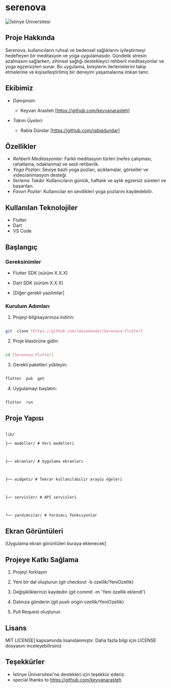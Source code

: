 # serenova

![İstinye Üniversitesi](https://unitededucation.com/_next/image?url=https%3A%2F%2Fwww.unitededucation.com%2Flinklogoch%2Fistinye-university-logo.png&w=3840&q=75)

## Proje Hakkında

Serenova, kullanıcıların ruhsal ve bedensel sağlıklarını iyileştirmeyi hedefleyen bir meditasyon ve yoga uygulamasıdır. Gündelik stresin azalmasını sağlarken, zihinsel sağlığı destekleyici rehberli meditasyonlar ve yoga egzersizleri sunar. Bu uygulama, bireylerin ilerlemelerini takip etmelerine ve kişiselleştirilmiş bir deneyim yaşamalarına imkan tanır.

## Ekibimiz

- *Danışman:* 
  - Keyvan Arasteh [https://github.com/keyvanarasteh]

- *Takım Üyeleri:*
  - Rabia Dündar [https://github.com/rabiadundar]

## Özellikler

- *Rehberli Meditasyonlar:* Farklı meditasyon türleri (nefes çalışması, rahatlama, odaklanma) ve sesli rehberlik.
- *Yoga Pozları:* Seviye bazlı yoga pozları, açıklamalar, görseller ve video/animasyon desteği.
- *İlerleme Takibi:* Kullanıcıların günlük, haftalık ve aylık egzersiz süreleri ve başarıları.
- *Favori Pozlar:* Kullanıcılar en sevdikleri yoga pozlarını kaydedebilir.

## Kullanılan Teknolojiler

- Flutter
- Dart
- VS Code


## Başlangıç

  

### Gereksinimler

- Flutter SDK (sürüm X.X.X)

- Dart SDK (sürüm X.X.X)

- [Diğer gerekli yazılımlar]

### Kurulum Adımları

1. Projeyi bilgisayarınıza indirin:

```bash

git  clone [https://github.com/rabiadundar/Serenova-Flutter]

```

  

2. Proje klasörüne gidin:

```bash

cd [Serenova-Flutter]

```

  

3. Gerekli paketleri yükleyin:

```bash

flutter  pub  get

```

  

4. Uygulamayı başlatın:

```bash

flutter  run

```

  

## Proje Yapısı

```

lib/

├── modeller/ # Veri modelleri

  

├── ekranlar/ # Uygulama ekranları

  

├── widgets/ # Tekrar kullanılabilir arayüz öğeleri

  

├── servisler/ # API servisleri

  

└── yardımcılar/ # Yardımcı fonksiyonlar

```

  

## Ekran Görüntüleri

[Uygulama ekran görüntüleri buraya eklenecek]

  

## Projeye Katkı Sağlama

1. Projeyi forklayın

  

2. Yeni bir dal oluşturun (git checkout -b ozellik/YeniOzellik)

  

3. Değişikliklerinizi kaydedin (git commit -m 'Yeni özellik eklendi')

  

4. Dalınıza gönderin (git push origin ozellik/YeniOzellik)

5. Pull Request oluşturun

  

## Lisans

MIT LICENSE] kapsamında lisanslanmıştır. Daha fazla bilgi için LICENSE dosyasını inceleyebilirsiniz

  

## Teşekkürler

- İstinye Üniversitesi'ne destekleri için teşekkür ederiz.
- special thanks to https://github.com/keyvanarasteh 

